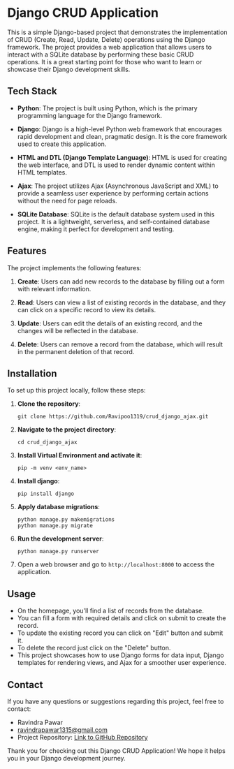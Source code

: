 # Django CRUD Application

This is a simple Django-based project that demonstrates the implementation of CRUD (Create, Read, Update, Delete) operations using the Django framework. The project provides a web application that allows users to interact with a SQLite database by performing these basic CRUD operations. It is a great starting point for those who want to learn or showcase their Django development skills.

## Tech Stack

- **Python**: The project is built using Python, which is the primary programming language for the Django framework.

- **Django**: Django is a high-level Python web framework that encourages rapid development and clean, pragmatic design. It is the core framework used to create this application.

- **HTML and DTL (Django Template Language)**: HTML is used for creating the web interface, and DTL is used to render dynamic content within HTML templates.

- **Ajax**: The project utilizes Ajax (Asynchronous JavaScript and XML) to provide a seamless user experience by performing certain actions without the need for page reloads.

- **SQLite Database**: SQLite is the default database system used in this project. It is a lightweight, serverless, and self-contained database engine, making it perfect for development and testing.

## Features

The project implements the following features:

1. **Create**: Users can add new records to the database by filling out a form with relevant information.

2. **Read**: Users can view a list of existing records in the database, and they can click on a specific record to view its details.

3. **Update**: Users can edit the details of an existing record, and the changes will be reflected in the database.

4. **Delete**: Users can remove a record from the database, which will result in the permanent deletion of that record.

## Installation

To set up this project locally, follow these steps:

1. **Clone the repository**:
   ```
   git clone https://github.com/Ravipoo1319/crud_django_ajax.git
   ```

2. **Navigate to the project directory**:
   ```
   cd crud_django_ajax
   ```

3. **Install Virtual Environment and activate it**:
   ```
   pip -m venv <env_name>
   ```

4. **Install django**:
   ```
   pip install django
   ```

5. **Apply database migrations**:
   ```
   python manage.py makemigrations
   python manage.py migrate
   ```

5. **Run the development server**:
   ```
   python manage.py runserver
   ```

6. Open a web browser and go to `http://localhost:8000` to access the application.

## Usage

- On the homepage, you'll find a list of records from the database.
- You can fill a form with required details and click on submit to create the record.
- To update the existing record you can click on "Edit" button and submit it.
- To delete the record just click on the "Delete" button.
- This project showcases how to use Django forms for data input, Django templates for rendering views, and Ajax for a smoother user experience.

## Contact

If you have any questions or suggestions regarding this project, feel free to contact:

- Ravindra Pawar
- ravindrapawar1315@gmail.com
- Project Repository: [Link to GitHub Repository](https://github.com/Ravipoo1319/crud_django_ajax)

Thank you for checking out this Django CRUD Application! We hope it helps you in your Django development journey.
